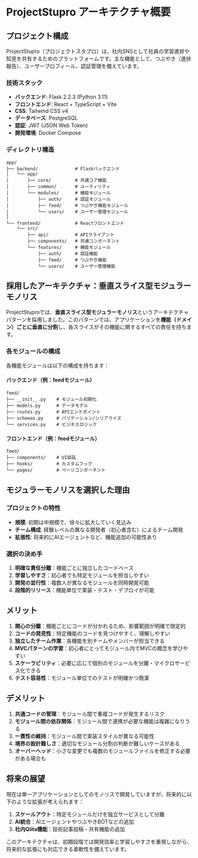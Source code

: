 # ProjectStupro アーキテクチャ概要

## プロジェクト構成

ProjectStupro（プロジェクトスタプロ）は、社内SNSとして社員の学習進捗や知見を共有するためのプラットフォームです。主な機能として、つぶやき（進捗報告）、ユーザープロフィール、認証管理を備えています。

### 技術スタック

- **バックエンド**: Flask 2.2.3 (Python 3.11)
- **フロントエンド**: React + TypeScript + Vite
- **CSS**: Tailwind CSS v4
- **データベース**: PostgreSQL
- **認証**: JWT (JSON Web Token)
- **開発環境**: Docker Compose

### ディレクトリ構造

```
app/
├── backend/              # Flaskバックエンド
│   └── app/
│       ├── core/         # 共通コア機能
│       ├── common/       # ユーティリティ
│       └── modules/      # 機能モジュール
│           ├── auth/     # 認証モジュール
│           ├── feed/     # つぶやき機能モジュール
│           └── users/    # ユーザー管理モジュール
│
└── frontend/             # Reactフロントエンド
    └── src/
        ├── api/          # APIクライアント
        ├── components/   # 共通コンポーネント
        └── features/     # 機能モジュール
            ├── auth/     # 認証機能
            ├── feed/     # つぶやき機能
            └── users/    # ユーザー管理機能
```

## 採用したアーキテクチャ：垂直スライス型モジュラーモノリス

ProjectStuproでは、**垂直スライス型モジュラーモノリス**というアーキテクチャパターンを採用しました。このパターンでは、アプリケーションを**機能（ドメイン）ごとに垂直に分割**し、各スライスがその機能に関するすべての責任を持ちます。

### 各モジュールの構成

各機能モジュールは以下の構成を持ちます：

#### バックエンド（例：feedモジュール）
```
feed/
├── __init__.py    # モジュール初期化
├── models.py      # データモデル
├── routes.py      # APIエンドポイント
├── schemas.py     # バリデーション/シリアライズ
└── services.py    # ビジネスロジック
```

#### フロントエンド（例：feedモジュール）
```
feed/
├── components/    # UI部品
├── hooks/         # カスタムフック
└── pages/         # ページコンポーネント
```

## モジュラーモノリスを選択した理由

### プロジェクトの特性
- **規模**: 初期は中規模で、徐々に拡大していく見込み
- **チーム構成**: 経験レベルの異なる開発者（初心者含む）によるチーム開発
- **拡張性**: 将来的にAIエージェントなど、機能追加の可能性あり

### 選択の決め手
1. **明確な責任分離**：機能ごとに独立したコードベース
2. **学習しやすさ**：初心者でも特定モジュールを担当しやすい
3. **開発の並行性**：複数人が異なるモジュールを同時開発可能
4. **段階的リリース**：機能単位で実装・テスト・デプロイが可能

## メリット

1. **関心の分離**：機能ごとにコードが分かれるため、影響範囲が明確で限定的
2. **コードの発見性**：特定機能のコードを見つけやすく、理解しやすい
3. **独立したチーム作業**：各機能を別チームやメンバーが担当できる
4. **MVCパターンの学習**：初心者にとってモジュール内でMVCの概念を学びやすい
5. **スケーラビリティ**：必要に応じて個別のモジュールを分離・マイクロサービス化できる
6. **テスト容易性**：モジュール単位でのテストが明確かつ簡潔

## デメリット

1. **共通コードの管理**：モジュール間で重複コードが発生するリスク
2. **モジュール間の依存関係**：モジュール間で連携が必要な機能は複雑になりうる
3. **一貫性の維持**：モジュール間で実装スタイルが異なる可能性
4. **境界の設計難しさ**：適切なモジュール分割の判断が難しいケースがある
5. **オーバーヘッド**：小さな変更でも複数のモジュールファイルを修正する必要がある場合も

## 将来の展望

現在は単一アプリケーションとしてのモノリスで開発していますが、将来的に以下のような拡張が考えられます：

1. **スケールアウト**：特定モジュールだけを独立サービスとして分離
2. **AI統合**：AIエージェントやつぶやきBOTなどの追加
3. **社内Qiita機能**：技術記事投稿・共有機能の追加

このアーキテクチャは、初期段階では開発効率と学習しやすさを重視しながら、将来的な拡張にも対応できる柔軟性を備えています。
